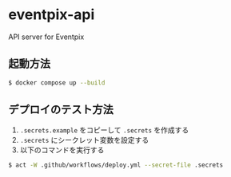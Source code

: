 # eventpix-api

API server for Eventpix

## 起動方法

```bash
$ docker compose up --build
```

## デプロイのテスト方法

1. `.secrets.example` をコピーして `.secrets` を作成する
2. `.secrets` にシークレット変数を設定する
3. 以下のコマンドを実行する

```bash
$ act -W .github/workflows/deploy.yml --secret-file .secrets
```
